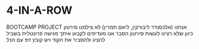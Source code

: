 # 4-IN-A-ROW
BOOTCAMP PROJECT
אנחנו (אלכסנדר ליבורקין, ליאם תמרין) לא צילמנו סירטון כיוון שלא רצינו לעשות סירטון הסבר אנו מעדיפים לקבוע איתך פגישה פרונטלית בשביל להציג ולהסביר את הקוד 
ויש קובץ זיפ עם הכל
